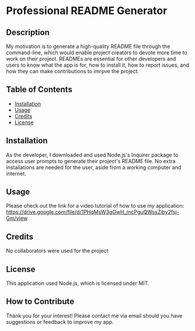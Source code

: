 # Professional README Generator

## Description

My motivation is to generate a high-quality README file through the command-line, which would enable project creators to devote more time to work on their project. READMEs are essential for other developers and users to know what the app is for, how to install it, how to report issues, and how they can make contributions to imrpve the project.

## Table of Contents

- [Installation](#installation)
- [Usage](#usage)
- [Credits](#credits)
- [License](#license)

## Installation

As the developer, I downloaded and used Node.js's Inquirer package to access user prompts to generate their project's README file.
No extra installations are needed for the user, aside from a working computer and internet.

## Usage

Please check out the link for a video tutorial of how to use my application: https://drive.google.com/file/d/1PHqMsW3gGwH_mcPguQWssZiby2fsj-Gm/view.


## Credits

No collaborators were used for the project

## License

This application used Node.js, which is licensed under MIT.

## How to Contribute

Thank you for your interest! Please contact me via email should you have suggestions or feedback to improve my app.
